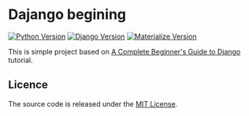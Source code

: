 # Dajango begining 

[![Python Version](https://img.shields.io/badge/python-3.6-brightgreen.svg)](https://python.org)
[![Django Version](https://img.shields.io/badge/django-1.11-brightgreen.svg)](https://djangoproject.com)
[![Materialize Version](https://badge.fury.io/py/ansicolortags.svg)](http://materializecss.com/)

This is simple project based on [A Complete Beginner's Guide to Django](https://simpleisbetterthancomplex.com/series/beginners-guide/1.11/) tutorial.


## Licence
The source code is released under the [MIT License](https://github.com/polieter/Django_beginning/blob/master/LICENSE).
